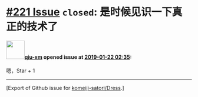 # [\#221 Issue](https://github.com/komeiji-satori/Dress/issues/221) `closed`: 是时候见识一下真正的技术了

#### <img src="https://avatars.githubusercontent.com/u/1689901?u=2427865e585a39c7b7f828bb8e358c915e067005&v=4" width="50">[qiu-xm](https://github.com/qiu-xm) opened issue at [2019-01-22 02:35](https://github.com/komeiji-satori/Dress/issues/221):

嗯，Star + 1




-------------------------------------------------------------------------------



[Export of Github issue for [komeiji-satori/Dress](https://github.com/komeiji-satori/Dress).]
